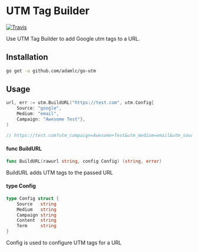 # UTM Tag Builder
[![Travis](https://travis-ci.org/adamlc/go-utm.svg?branch=master)](https://travis-ci.org/adamlc/go-utm)

Use UTM Tag Builder to add Google utm tags to a URL.

## Installation
```bash
go get -u github.com/adamlc/go-utm
```

## Usage

```go
url, err := utm.BuildURL("https://test.com", utm.Config{
	Source: "google",
	Medium: "email",
	Campaign: "Awesome Test"},
)

// https://test.com?utm_campaign=Awesome+Test&utm_medium=email&utm_source=google
```

#### func  BuildURL

```go
func BuildURL(rawurl string, config Config) (string, error)
```
BuildURL adds UTM tags to the passed URL

#### type Config

```go
type Config struct {
	Source   string
	Medium   string
	Campaign string
	Content  string
	Term     string
}
```

Config is used to configure UTM tags for a URL
